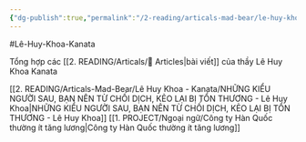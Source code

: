 ```yaml
---
{"dg-publish":true,"permalink":"/2-reading/articals-mad-bear/le-huy-khoa-kanata/le-huy-khoa-kanata-tong-hop/","dgPassFrontmatter":true}
---
```


#Lê-Huy-Khoa-Kanata  

Tổng hợp các [[2. READING/Articals/📰 Articles\|bài viết]] của thầy Lê Huy Khoa Kanata

[[2. READING/Articals-Mad-Bear/Lê Huy Khoa - Kanata/NHỮNG KIỂU NGƯỜI SAU, BẠN NÊN TỪ CHỐI DỊCH, KẺO LẠI BỊ TỔN THƯƠNG - Lê Huy Khoa\|NHỮNG KIỂU NGƯỜI SAU, BẠN NÊN TỪ CHỐI DỊCH, KẺO LẠI BỊ TỔN THƯƠNG - Lê Huy Khoa]]
[[1. PROJECT/Ngoại ngữ/Công ty Hàn Quốc thường ít tăng lương\|Công ty Hàn Quốc thường ít tăng lương]]